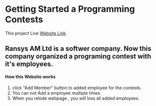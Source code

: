 # Getting Started a Programming Contests

This project Live [Website Link](https://vigilant-wescoff-85020b.netlify.app/).

## Ransys AM Ltd is a softwer company. Now this company organized a programing contest with it's employees.

#### How this Website works
1. click "Add Member" button to added employee for the contests.
2. You can not Add a employee multiple times.
3. When you relode webpage , you will loss all added employees.

